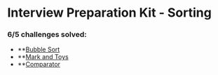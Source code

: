 # Interview Preparation Kit - Sorting

### **6/5** challenges solved:

- **[Bubble Sort](bubble-sort)
- **[Mark and Toys](mark-and-toys)
- **[Comparator](comparator)